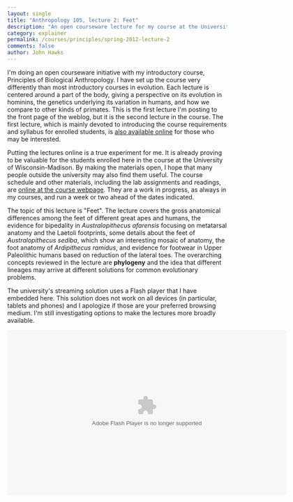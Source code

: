 ```yaml
---
layout: single 
title: "Anthropology 105, lecture 2: Feet" 
description: "An open courseware lecture for my course at the University of Wisconsin-Madison" 
category: explainer
permalink: /courses/principles/spring-2012-lecture-2
comments: false 
author: John Hawks 
---
```


I'm doing an open courseware initiative with my introductory course, Principles of Biological Anthropology. I have set up the course very differently than most introductory courses in evolution. Each lecture is centered around a part of the body, giving a perspective on its evolution in hominins, the genetics underlying its variation in humans, and how we compare to other kinds of primates. This is the first lecture I'm posting to the front page of the weblog, but it is the second lecture in the course. The first lecture, which is mainly devoted to introducing the course requirements and syllabus for enrolled students, is <a href="http://johnhawks.net/courses/principles/spring-2012-lecture-1">also available online</a> for those who may be interested. 

Putting the lectures online is a true experiment for me. It is already proving to be valuable for the students enrolled here in the course at the University of Wisconsin-Madison. By making the materials open, I hope that many people outside the university may also find them useful. The course schedule and other materials, including the lab assignments and readings, are <a href="http://johnhawks.net/courses/principles">online at the course webpage</a>. They are a work in progress, as always in my courses, and run a week or two ahead of the dates indicated. 

The topic of this lecture is "Feet". The lecture covers the gross anatomical differences among the feet of different great apes and humans, the evidence for bipedality in <em>Australopithecus afarensis</em> focusing on metatarsal anatomy and the Laetoli footprints, some details about the feet of <em>Australopithecus sediba</em>, which show an interesting mosaic of anatomy, the foot anatomy of <em>Ardipithecus ramidus</em>, and evidence for footwear in Upper Paleolithic humans based on reduction of the lateral toes. The overarching concepts reviewed in the lecture are <strong>phylogeny</strong> and the idea that different lineages may arrive at different solutions for common evolutionary problems. 

The university's streaming solution uses a Flash player that I have embedded here. This solution does not work on all devices (in particular, tablets and phones) and I apologize if those are your preferred browsing medium. I'm still investigating options to make the lectures more broadly available. 


<div class="middle-picture">
<object classid='clsid:D27CDB6E-AE6D-11cf-96B8-444553540000' width='640' height='379' id='single1' name='single1'>
	<param name='movie' value='http://johnhawks.net/graphics/player.swf'>
	<param name='allowfullscreen' value='true'>
	<param name='allowscriptaccess' value='always'>
	<param name='wmode' value='transparent'>
	<param name='flashvars' value='file=Anthropology_105_2012-01-30_162620.m4v&streamer=rtmp://lcstreamer.doit.wisc.edu/lectures/&autostart=false&stretching=fill'>
<embed
	type='application/x-shockwave-flash'
	id='single2'
	name='single2'
	src='http://johnhawks.net/graphics/player.swf'
	width='640'
	height='379'
	bgcolor='undefined'
	allowscriptaccess='always'
	allowfullscreen='true'
	wmode='transparent'
	flashvars='file=Anthropology_105_2012-01-30_162620.m4v&streamer=rtmp://lcstreamer.doit.wisc.edu/lectures/&autostart=false&stretching=fill'/>
</object>
</div>

